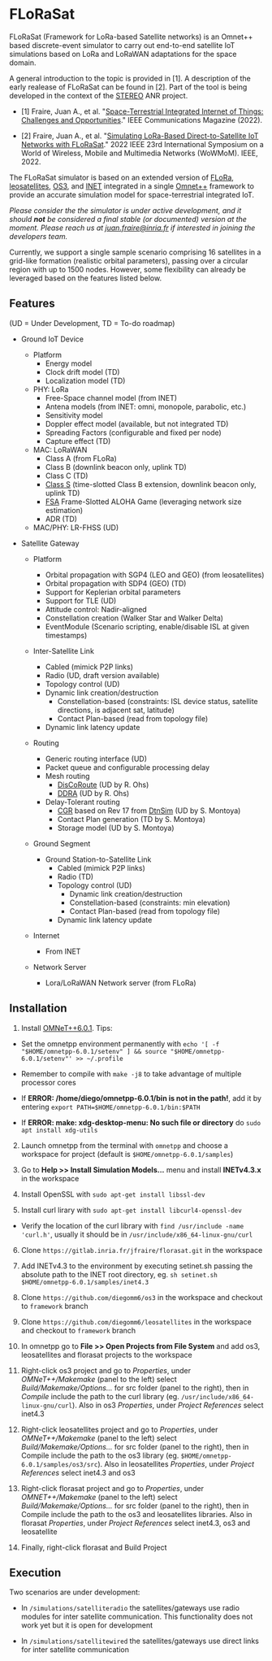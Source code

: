 
# FLoRaSat

FLoRaSat (Framework for LoRa-based Satellite networks) is an Omnet++ based discrete-event simulator to carry out end-to-end satellite IoT simulations based on LoRa and LoRaWAN adaptations for the space domain. 

A general introduction to the topic is provided in [1]. A description of the early realease of FLoRaSat can be found in [2]. Part of the tool is being developed in the context of the [STEREO](https://project.inria.fr/stereo) ANR project.

- [1] Fraire, Juan A., et al. "[Space-Terrestrial Integrated Internet of Things: Challenges and Opportunities](https://ieeexplore.ieee.org/abstract/document/9887919)." IEEE Communications Magazine (2022).

- [2] Fraire, Juan A., et al. "[Simulating LoRa-Based Direct-to-Satellite IoT Networks with FLoRaSat](https://ieeexplore.ieee.org/abstract/document/9842830)." 2022 IEEE 23rd International Symposium on a World of Wireless, Mobile and Multimedia Networks (WoWMoM). IEEE, 2022.



The FLoRaSat simulator is based on an extended version of [FLoRa](https://flora.aalto.fi/), [leosatellites](https://github.com/Avian688/leosatellites), [OS3](https://github.com/inet-framework/os3), and [INET](https://inet.omnetpp.org/) integrated in a single [Omnet++](https://omnetpp.org/) framework to provide an accurate simulation model for space-terrestrial integrated IoT.



*Please consider the the simulator is under active development, and it should **not** be considered a final stable (or documented) version at the moment. Please reach us at [juan.fraire@inria.fr](juan.fraire@inria.fr) if interested in joining the developers team.* 



Currently, we support a single sample scenario comprising 16 satellites in a grid-like formation (realistic orbital parameters), passing over a circular region with up to 1500 nodes. However, some flexibility can already be leveraged based on the features listed below.



## Features

(UD = Under Development, TD = To-do roadmap)

- Ground IoT Device
	- Platform
		- Energy model
		- Clock drift model (TD)
        - Localization model (TD)
    - PHY: LoRa
    	- Free-Space channel model (from INET)
    	- Antena models (from INET: omni, monopole, parabolic, etc.)
    	- Sensitivity model
    	- Doppler effect model (available, but not integrated TD)
    	- Spreading Factors (configurable and fixed per node)
    	- Capture effect (TD)
    - MAC: LoRaWAN
    	- Class A (from FLoRa)
    	- Class B (downlink beacon only, uplink TD)
    	- Class C (TD)
    	- [Class S](https://hal.laas.fr/hal-03694383) (time-slotted Class B extension, downlink beacon only, uplink TD)
    	- [FSA](https://ieeexplore.ieee.org/document/8855903) Frame-Slotted ALOHA Game (leveraging network size estimation)
    	- ADR (TD)
    - MAC/PHY: LR-FHSS (UD)



- Satellite Gateway
	- Platform
		- Orbital propagation with SGP4 (LEO and GEO) (from leosatellites)
		- Orbital propagation with SDP4 (GEO) (TD)
		- Support for Keplerian orbital parameters
		- Support for TLE (UD)
		- Attitude control: Nadir-aligned
		- Constellation creation (Walker Star and Walker Delta)
		- EventModule (Scenario scripting, enable/disable ISL at given timestamps)
	- Inter-Satellite Link
		- Cabled (mimick P2P links)
		- Radio (UD, draft version available)
		- Topology control (UD)
		- Dynamic link creation/destruction
			- Constellation-based (constraints: ISL device status, satellite directions, is adjacent sat, latitude)    
			- Contact Plan-based (read from topology file)
		- Dynamic link latency update
	- Routing
		- Generic routing interface (UD)
		- Packet queue and configurable processing delay    
		- Mesh routing 
			- [DisCoRoute](https://ieeexplore.ieee.org/abstract/document/9914716) (UD by R. Ohs)
			- [DDRA](https://ieeexplore.ieee.org/document/7023604) (UD by R. Ohs)    
		- Delay-Tolerant routing 
			- [CGR](https://www.sciencedirect.com/science/article/abs/pii/S1084804520303489) based on Rev 17 from [DtnSim](https://bitbucket.org/lcd-unc-ar/dtnsim) (UD by S. Montoya)
			- Contact Plan generation (TD by S. Montoya)
			- Storage model (UD by S. Montoya)



	- Ground Segment
		- Ground Station-to-Satellite Link
			- Cabled (mimick P2P links)
			- Radio (TD)
			- Topology control (UD)
				- Dynamic link creation/destruction
				- Constellation-based (constraints: min elevation)   
				- Contact Plan-based (read from topology file)
			- Dynamic link latency update
	- Internet
		- From INET
	- Network Server
		- Lora/LoRaWAN Network server (from FLoRa)



## Installation


1. Install [OMNeT++6.0.1](https://doc.omnetpp.org/omnetpp/InstallGuide.pdf). Tips:



* Set the omnetpp environment permanently with `echo '[ -f "$HOME/omnetpp-6.0.1/setenv" ] && source "$HOME/omnetpp-6.0.1/setenv"' >> ~/.profile`

  

* Remember to compile with `make -j8` to take advantage of multiple processor cores

  

* If **ERROR: /home/diego/omnetpp-6.0.1/bin is not in the path!**, add it by entering `export PATH=$HOME/omnetpp-6.0.1/bin:$PATH`

  

* If **ERROR: make: xdg-desktop-menu: No such file or directory** do `sudo apt install xdg-utils`

  

2. Launch omnetpp from the terminal with `omnetpp` and choose a workspace for project (default is `$HOME/omnetpp-6.0.1/samples`)

  

3. Go to **Help >> Install Simulation Models...** menu and install **INETv4.3.x** in the workspace

  

4. Install OpenSSL with `sudo apt-get install libssl-dev`

  

5. Install curl lirary with `sudo apt-get install libcurl4-openssl-dev`

  

* Verify the location of the curl library with `find /usr/include -name 'curl.h'`, usually it should be in `/usr/include/x86_64-linux-gnu/curl`

  

6. Clone `https://gitlab.inria.fr/jfraire/florasat.git` in the workspace

  

7. Add INETv4.3 to the environment by executing setinet.sh passing the absolute path to the INET root directory, eg. `sh setinet.sh $HOME/omnetpp-6.0.1/samples/inet4.3`

  

8. Clone `https://github.com/diegomm6/os3` in the workspace and checkout to `framework` branch

  

9. Clone `https://github.com/diegomm6/leosatellites` in the workspace and checkout to `framework` branch

  

10.  In omnetpp go to **File >> Open Projects from File System** and add os3, leosatellites and florasat projects to the workspace

  

11. Right-click os3 project and go to *Properties*, under *OMNeT++/Makemake* (panel to the left) select *Build/Makemake/Options...* for src folder (panel to the right), then in *Compile* include the path to the curl library (eg. `/usr/include/x86_64-linux-gnu/curl`). Also in os3 *Properties*, under *Project References* select inet4.3

  

12. Right-click leosatellites project and go to *Properties*, under *OMNeT++/Makemake* (panel to the left) select *Build/Makemake/Options...* for src folder (panel to the right), then in Compile include the path to the os3 library (eg. `$HOME/omnetpp-6.0.1/samples/os3/src`). Also in leosatellites *Properties*, under *Project References* select inet4.3 and os3

  

13. Right-click florasat project and go to *Properties*, under *OMNET++/Makemake* (panel to the left) select *Build/Makemake/Options...* for src folder (panel to the right), then in Compile include the path to the os3 and leosatellites libraries. Also in florasat *Properties*, under *Project References* select inet4.3, os3 and leosatellite

  

14. Finally, right-click florasat and Build Project

  

  

  

## Execution

  

Two scenarios are under development:

  

- In `/simulations/satelliteradio` the satellites/gateways use radio modules for inter satellite communication. This functionality does not work yet but it is open for development

  

- In `/simulations/satellitewired` the satellites/gateways use direct links for inter satellite communication
